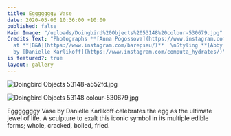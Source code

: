 ```yaml
---
title: Egggggggy Vase
date: 2020-05-06 10:36:00 +10:00
published: false
Main Image: "/uploads/Doingbird%20Objects%2053148%20colour-530679.jpg"
Credits Text: "Photographs **[Anna Pogossova](https://www.instagram.com/annapogossova/)**
  at **[B&A](https://www.instagram.com/barepsau/)**  \nStyling **[Abby Bennett](https://www.instagram.com/bennett_abby/)**\n\nVase
  by [Danielle Karlikoff](https://www.instagram.com/computa_hydrates/)"
is featured?: true
layout: gallery
---
```


![Doingbird Objects 53148-a552fd.jpg](/uploads/Doingbird%20Objects%2053148-a552fd.jpg)

![Doingbird Objects 53148 colour-530679.jpg](/uploads/Doingbird%20Objects%2053148%20colour-530679.jpg)

Egggggggy Vase by Danielle Karlikoff celebrates the egg as the ultimate jewel of life. A sculpture to exalt this iconic symbol in its multiple edible forms; whole, cracked, boiled, fried.